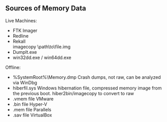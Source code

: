 ## Sources of Memory Data

Live Machines:
- FTK Imager
- Redline
- Rekall  
  imagecopy \path\to\file.img
- DumpIt.exe
- win32dd.exe / win64dd.exe

Offline:
- %SystemRoot%\Memory.dmp    Crash dumps, not raw, can be analyzed via WinDbg
- hiberfil.sys  Windows hibernation file, compressed memory image from the previous boot. hiber2bin/imagecopy to convert to raw
- .vmem file    VMware 
- .bin file     Hyper-V 
- .mem file     Parallels 
- .sav file     VirtualBox  
